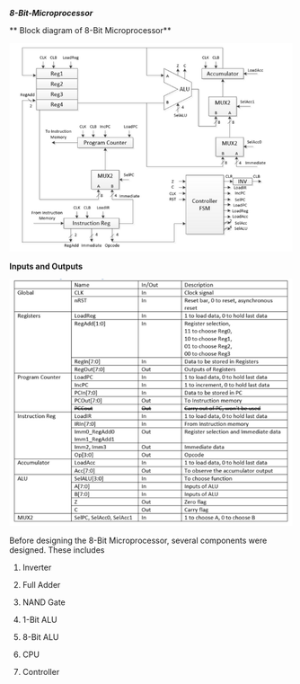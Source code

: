 **_8-Bit-Microprocessor_**

** Block diagram of 8-Bit Microprocessor**

![Block_Diagram](8_bit_Block.PNG)

**Inputs and Outputs**

![IO](IO.PNG)

Before designing the 8-Bit Microprocessor, several components were designed. These includes 

1) Inverter

2) Full Adder

3) NAND Gate

4) 1-Bit ALU

5) 8-Bit ALU

6) CPU

7) Controller

